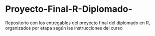 # Proyecto-Final-R-Diplomado-
Repositorio con los entregables del proyecto final del diplomado en R, organizados por etapa según las instrucciones del curso
